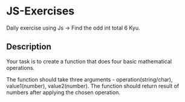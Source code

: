 # JS-Exercises

Daily exercise using Js -> Find the odd int total 6 Kyu.

## Description

Your task is to create a function that does four basic mathematical operations.

The function should take three arguments - operation(string/char), value1(number), value2(number).
The function should return result of numbers after applying the chosen operation.